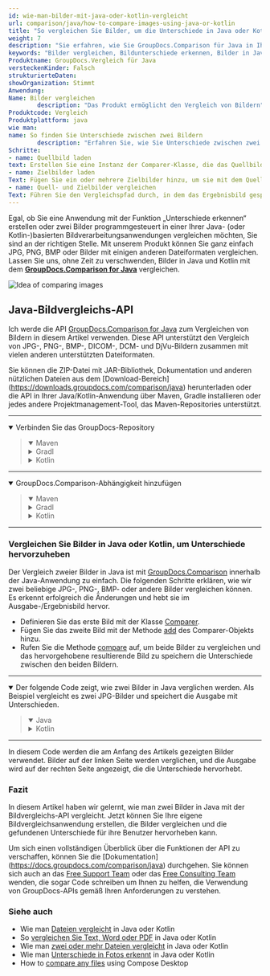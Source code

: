 ```yaml
---
id: wie-man-bilder-mit-java-oder-kotlin-vergleicht
url: comparison/java/how-to-compare-images-using-java-or-kotlin
title: "So vergleichen Sie Bilder, um die Unterschiede in Java oder Kotlin zu sehen"
weight: 7
description: "Sie erfahren, wie Sie GroupDocs.Comparison für Java in Ihrer Produktion verwenden können, wenn Sie Bilder vergleichen, um die Unterschiede zu sehen. Sehen Sie sich die Dateivergleichsempfindlichkeitskonfiguration und andere Anwendungsfälle der GroupDocs.Comparison-API an"
keywords: "Bilder vergleichen, Bildunterschiede erkennen, Bilder in Java vergleichen, Kotlin"
Produktname: GroupDocs.Vergleich für Java
versteckenKinder: Falsch
strukturierteDaten:
showOrganization: Stimmt
Anwendung:
Name: Bilder vergleichen
        description: "Das Produkt ermöglicht den Vergleich von Bildern"
Produktcode: Vergleich
Produktplattform: java
wie man:
name: So finden Sie Unterschiede zwischen zwei Bildern
        description: "Erfahren Sie, wie Sie Unterschiede zwischen zwei Bildern in einem Java- oder Kotlin-Projekt finden"
Schritte:
- name: Quellbild laden
text: Erstellen Sie eine Instanz der Comparer-Klasse, die das Quellbild als Konstruktorparameter übergibt
- name: Zielbilder laden
Text: Fügen Sie ein oder mehrere Zielbilder hinzu, um sie mit dem Quellbild zu vergleichen
- name: Quell- und Zielbilder vergleichen
Text: Führen Sie den Vergleichspfad durch, in dem das Ergebnisbild gespeichert werden soll
---
```

Egal, ob Sie eine Anwendung mit der Funktion „Unterschiede erkennen“ erstellen oder zwei Bilder programmgesteuert in einer Ihrer Java- (oder Kotlin-)basierten Bildverarbeitungsanwendungen vergleichen möchten, Sie sind an der richtigen Stelle. Mit unserem Produkt können Sie ganz einfach JPG, PNG, BMP oder Bilder mit einigen anderen Dateiformaten vergleichen. Lassen Sie uns, ohne Zeit zu verschwenden, Bilder in Java und Kotlin mit dem **[GroupDocs.Comparison for Java](https://products.groupdocs.com/comparison/java)** vergleichen.

![Idea of comparing images](comparison/java/images/how-to-compare-images.png)

## Java-Bildvergleichs-API

Ich werde die API [GroupDocs.Comparison for Java](https://products.groupdocs.com/comparison/java) zum Vergleichen von Bildern in diesem Artikel verwenden. Diese API unterstützt den Vergleich von JPG-, PNG-, BMP-, DICOM-, DCM- und DjVu-Bildern zusammen mit vielen anderen unterstützten Dateiformaten.

Sie können die ZIP-Datei mit JAR-Bibliothek, Dokumentation und anderen nützlichen Dateien aus dem [Download-Bereich] (https://downloads.groupdocs.com/comparison/java) herunterladen oder die API in Ihrer Java/Kotlin-Anwendung über Maven, Gradle installieren oder jedes andere Projektmanagement-Tool, das Maven-Repositories unterstützt.

---

<details open><summary>Verbinden Sie das GroupDocs-Repository</summary><blockquote>
<details open><summary>Maven</summary>

<script src="https://gist.github.com/groupdocs-comparison-gists/9de00b81ae5dd326fc85fecb5c1220a6.js"></script>

</details>
<details><summary>Gradl</summary>

<script src="https://gist.github.com/groupdocs-comparison-gists/15f77ae825f310acd9cad555dcea0019.js"></script>

</details>
<details><summary>Kotlin</summary>

<script src="https://gist.github.com/groupdocs-comparison-gists/ad7ad48d4e7f9f60e858c7ba546f3745.js"></script>

</details>
</blockquote></details>

---

<details open><summary>GroupDocs.Comparison-Abhängigkeit hinzufügen</summary><blockquote>
<details open><summary>Maven</summary>

<script src="https://gist.github.com/groupdocs-comparison-gists/f4d8f0b56d1dfa24dea18c68cd9d8001.js"></script>

</details>
<details><summary>Gradl</summary>

<script src="https://gist.github.com/groupdocs-comparison-gists/b760d58061daa45d9b211e2701aa52b5.js"></script>

</details>
<details><summary>Kotlin</summary>

<script src="https://gist.github.com/groupdocs-comparison-gists/b20a9f70c3442ca586a95b00a778a464.js"></script>

</details>
</blockquote></details>

---

### Vergleichen Sie Bilder in Java oder Kotlin, um Unterschiede hervorzuheben

Der Vergleich zweier Bilder in Java ist mit [GroupDocs.Comparison](https://products.groupdocs.com/comparison) innerhalb der Java-Anwendung zu einfach. Die folgenden Schritte erklären, wie wir zwei beliebige JPG-, PNG-, BMP- oder andere Bilder vergleichen können. Es erkennt erfolgreich die Änderungen und hebt sie im Ausgabe-/Ergebnisbild hervor.

* Definieren Sie das erste Bild mit der Klasse [Comparer](https://apireference.groupdocs.com/comparison/java/com.groupdocs.comparison/Comparer).
* Fügen Sie das zweite Bild mit der Methode [add](https://apireference.groupdocs.com/comparison/java/com.groupdocs.comparison/Comparer#add(java.io.InputStream...)) des Comparer-Objekts hinzu.
* Rufen Sie die Methode [compare](https://apireference.groupdocs.com/comparison/java/com.groupdocs.comparison/Comparer#compare(java.io.OutputStream)) auf, um beide Bilder zu vergleichen und das hervorgehobene resultierende Bild zu speichern die Unterschiede zwischen den beiden Bildern.

---

<details open><summary>Der folgende Code zeigt, wie zwei Bilder in Java verglichen werden. Als Beispiel vergleicht es zwei JPG-Bilder und speichert die Ausgabe mit Unterschieden.</summary><blockquote>
<details open><summary>Java</summary>

<script src="https://gist.github.com/groupdocs-comparison-gists/a95fbd4fb36fc8bf201e3a187a637750.js"></script>

</details>

<details><summary>Kotlin</summary>

<script src="https://gist.github.com/groupdocs-comparison-gists/bebea06fbaf649b6582ea86967994193.js"></script>

</details>
</blockquote></details>

---

In diesem Code werden die am Anfang des Artikels gezeigten Bilder verwendet. Bilder auf der linken Seite werden verglichen, und die Ausgabe wird auf der rechten Seite angezeigt, die die Unterschiede hervorhebt.

### Fazit
In diesem Artikel haben wir gelernt, wie man zwei Bilder in Java mit der Bildvergleichs-API vergleicht. Jetzt können Sie Ihre eigene Bildvergleichsanwendung erstellen, die Bilder vergleichen und die gefundenen Unterschiede für ihre Benutzer hervorheben kann.

Um sich einen vollständigen Überblick über die Funktionen der API zu verschaffen, können Sie die [Dokumentation] (https://docs.groupdocs.com/comparison/java) durchgehen. Sie können sich auch an das [Free Support Team](https://forum.groupdocs.com/c/comparison) oder das [Free Consulting Team](https://groupdocs-free-consulting.github.io) wenden, die sogar Code schreiben um Ihnen zu helfen, die Verwendung von GroupDocs-APIs gemäß Ihren Anforderungen zu verstehen.

### Siehe auch

* Wie man [Dateien vergleicht](/comparison/java/how-to-compare-files-in-java-or-kotlin) in Java oder Kotlin
* So [vergleichen Sie Text, Word oder PDF](/comparison/java/how-to-compare-text-word-pdf-in-java-or-kotlin) in Java oder Kotlin
* Wie man [zwei oder mehr Dateien vergleicht](/comparison/java/how-to-compare-two-or-more-files-in-java-or-kotlin) in Java oder Kotlin
* Wie man [Unterschiede in Fotos erkennt](/comparison/java/how-to-spot-photos-differences-in-java-or-kotlin) in Java oder Kotlin
* How to [compare any files](/comparison/java/how-to-compare-any-files-using-compose-desktop) using Compose Desktop
